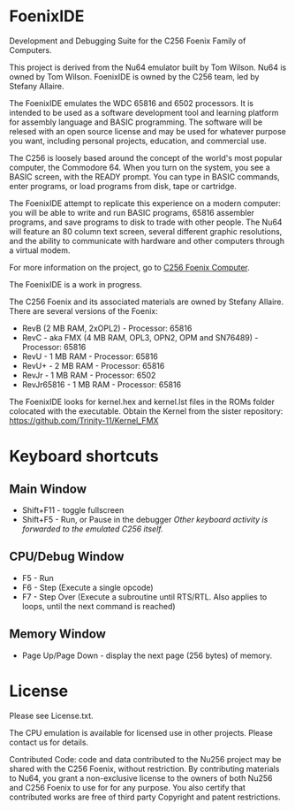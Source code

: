 # FoenixIDE
Development and Debugging Suite for the C256 Foenix Family of Computers.

This project is derived from the Nu64 emulator built by Tom Wilson.  Nu64 is owned by Tom Wilson. 
FoenixIDE is owned by the C256 team, led by Stefany Allaire.

The FoenixIDE emulates the WDC 65816 and 6502 processors. It is intended to be used as a software development tool and learning platform for assembly language and BASIC programming. The software will be relesed with an open source license and may be used for whatever purpose you want, including personal projects, education, and commercial use. 

The C256 is loosely based around the concept of the world's most popular computer, the Commodore 64. When you turn on the system, you see a BASIC screen, with the READY prompt. You can type in BASIC commands, enter programs, or load programs from disk, tape or cartridge. 

The FoenixIDE attempt to replicate this experience on a modern computer: you will be able to write and run BASIC programs, 65816 assembler programs, and save programs to disk to trade with other people. The Nu64 will feature an 80 column text screen, several different graphic resolutions, and the ability to communicate with hardware and other computers through a virtual modem. 

For more information on the project, go to [C256 Foenix Computer](https://www.c256foenix.com/).

The FoenixIDE is a work in progress.

The C256 Foenix and its associated materials are owned by Stefany Allaire. There are several versions of the Foenix: 
* RevB (2 MB RAM, 2xOPL2)  - Processor: 65816
* RevC - aka FMX (4 MB RAM, OPL3, OPN2, OPM and SN76489)  - Processor: 65816
* RevU - 1 MB RAM  - Processor: 65816
* RevU+ - 2 MB RAM  - Processor: 65816
* RevJr - 1 MB RAM  - Processor: 6502
* RevJr65816 - 1 MB RAM  - Processor: 65816

The FoenixIDE looks for kernel.hex and kernel.lst files in the ROMs folder colocated with the executable.  Obtain the Kernel from the sister repository: https://github.com/Trinity-11/Kernel_FMX

# Keyboard shortcuts 
## Main Window
* Shift+F11 - toggle fullscreen
* Shift+F5 - Run, or Pause in the debugger
_Other keyboard activity is forwarded to the emulated C256 itself._

## CPU/Debug Window
* F5 - Run
* F6 - Step (Execute a single opcode)
* F7 - Step Over (Execute a subroutine until RTS/RTL.  Also applies to loops, until the next command is reached)

## Memory Window
* Page Up/Page Down - display the next page (256 bytes) of memory.

# License 
Please see License.txt.

The CPU emulation is available for licensed use in other projects. Please contact us for details. 

Contributed Code: code and data contributed to the Nu256 project may be shared with the C256 Foenix, without restriction. By contributing materials to Nu64, you grant a non-exclusive license to the owners of both Nu256 and C256 Foenix to use for for any purpose. You also certify that contributed works are free of third party Copyright and patent restrictions. 
